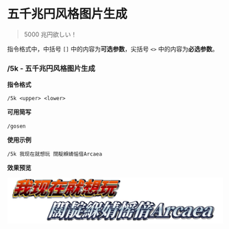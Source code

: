 # 五千兆円风格图片生成

> 5000 兆円欲しい！

指令格式中，中括号 `[]` 中的内容为**可选参数**，尖括号 `<>` 中的内容为**必选参数**。

### /5k - 五千兆円风格图片生成

**指令格式**

```:no-line-numbers
/5k <upper> <lower>
```

**可用简写**

`/gosen`

**使用示例**

```:no-line-numbers
/5k 我现在就想玩 闊靛緥婧愮偣Arcaea
```

**效果预览**

![我现在就想玩 闊靛緥婧愮偣Arcaea](./gosen-test.jpg)
